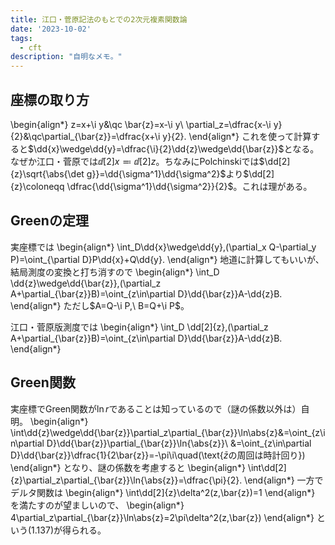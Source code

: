 ```yaml
---
title: 江口・菅原記法のもとでの2次元複素関数論
date: '2023-10-02'
tags:
  - cft
description: "自明なメモ。"
---
```


## 座標の取り方

\begin{align*}
  z=x+\i y&\qc \bar{z}=x-\i y\\
  \partial_z=\dfrac{x-\i y}{2}&\qc\partial_{\bar{z}}=\dfrac{x+\i y}{2}.
\end{align*}
これを使って計算すると$\dd{x}\wedge\dd{y}=\dfrac{\i}{2}\dd{z}\wedge\dd{\bar{z}}$となる。なぜか江口・菅原では$\dd[2]{x}\eqqcolon\dd[2]{z}$。ちなみにPolchinskiでは$\dd[2]{z}\sqrt{\abs{\det g}}=\dd{\sigma^1}\dd{\sigma^2}$より$\dd[2]{z}\coloneqq \dfrac{\dd{\sigma^1}\dd{\sigma^2}}{2}$。これは理がある。

## Greenの定理

実座標では
\begin{align*}
  \int_D\dd{x}\wedge\dd{y}\,(\partial_x Q-\partial_y P)=\oint_{\partial D}P\dd{x}+Q\dd{y}.
\end{align*}
地道に計算してもいいが、結局測度の変換と打ち消すので
\begin{align*}
  \int_D \dd{z}\wedge\dd{\bar{z}}\,(\partial_z A+\partial_{\bar{z}}B)=\oint_{z\in\partial D}\dd{\bar{z}}A-\dd{z}B.
\end{align*}
ただし$A=Q-\i P,\ B=Q+\i P$。

江口・菅原版測度では
\begin{align*}
  \int_D \dd[2]{z}\,(\partial_z A+\partial_{\bar{z}}B)=\oint_{z\in\partial D}\dd{\bar{z}}A-\dd{z}B.
\end{align*}

## Green関数

実座標でGreen関数が$\ln r$であることは知っているので（謎の係数以外は）自明。
\begin{align*}
  \int\dd{z}\wedge\dd{\bar{z}}\partial_z\partial_{\bar{z}}\ln\abs{z}&=\oint_{z\in\partial D}\dd{\bar{z}}\partial_{\bar{z}}\ln{\abs{z}}\\
  &=\oint_{z\in\partial D}\dd{\bar{z}}\dfrac{1}{2\bar{z}}=-\pi\i\quad(\text{$\bar{z}$の周回は時計回り})
\end{align*}
となり、謎の係数を考慮すると
\begin{align*}
  \int\dd[2]{z}\partial_z\partial_{\bar{z}}\ln{\abs{z}}=\dfrac{\pi}{2}.
\end{align*}
一方でデルタ関数は
\begin{align*}
  \int\dd[2]{z}\delta^2(z,\bar{z})=1
\end{align*}
を満たすのが望ましいので、
\begin{align*}
  4\partial_z\partial_{\bar{z}}\ln\abs{z}=2\pi\delta^2(z,\bar{z})
\end{align*}
という(1.137)が得られる。
